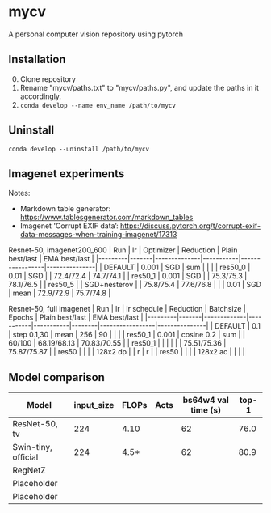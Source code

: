 # mycv
A personal computer vision repository using pytorch

## Installation
0. Clone repository
1. Rename "mycv/paths.txt" to "mycv/paths.py", and update the paths in it accordingly.
2. `conda develop --name env_name /path/to/mycv`

## Uninstall
`conda develop --uninstall /path/to/mycv`

## Imagenet experiments
Notes:
- Markdown table generator: https://www.tablesgenerator.com/markdown_tables
- Imagenet 'Corrupt EXIF data’: https://discuss.pytorch.org/t/corrupt-exif-data-messages-when-training-imagenet/17313

Resnet-50, imagenet200_600
| Run     | lr    | Optimizer    | Reduction | Plain best/last | EMA best/last |
|---------|-------|--------------|-----------|-----------------|---------------|
| DEFAULT | 0.001 | SGD          | sum       |                 |               |
| res50_0 | 0.01  | SGD          |           | 72.4/72.4       | 74.7/74.1     |
| res50_1 | 0.001 | SGD          |           | 75.3/75.3       | 78.1/76.5     |
| res50_5 |       | SGD+nesterov |           | 75.8/75.4       | 77.6/76.8     |
|         | 0.01  | SGD          | mean      | 72.9/72.9       | 75.7/74.8     |

Resnet-50, full imagenet
| Run     | lr    | lr schedule | Reduction | Batchsize | Epochs | Plain best/last | EMA best/last |
|---------|-------|-------------|-----------|-----------|--------|-----------------|---------------|
| DEFAULT | 0.1   | step 0.1,30 | mean      | 256       | 90     |                 |               |
| res50_1 | 0.001 | cosine 0.2  | sum       |           | 60/100 | 68.19/68.13     | 70.83/70.55   |
| res50_1 |       |             |           |           |        | 75.51/75.36     | 75.87/75.87   |
| res50   |       |             |           | 128x2 dp  |        | r               | r             |
| res50   |       |             |           | 128x2 ac  |        |                 |               |


## Model comparison
| Model               | input_size | FLOPs | Acts | bs64w4 val time (s) | top-1 |
|---------------------|------------|-------|------|---------------------|-------|
| ResNet-50, tv       | 224        | 4.10  |      | 62                  | 76.0  |
| Swin-tiny, official | 224        | 4.5*  |      | 62                  | 80.9  |
| RegNetZ             |            |       |      |                     |       |
| Placeholder         |            |       |      |                     |       |
| Placeholder         |            |       |      |                     |       |
